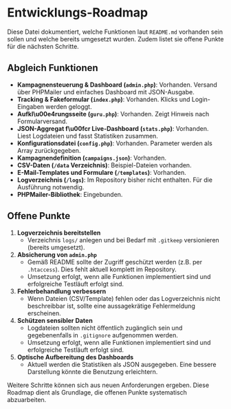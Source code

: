 # Entwicklungs-Roadmap

Diese Datei dokumentiert, welche Funktionen laut `README.md` vorhanden sein sollen und welche bereits umgesetzt wurden. Zudem listet sie offene Punkte für die nächsten Schritte.

## Abgleich Funktionen

- **Kampagnensteuerung & Dashboard (`admin.php`)**: Vorhanden. Versand über PHPMailer und einfaches Dashboard mit JSON-Ausgabe.
- **Tracking & Fakeformular (`index.php`)**: Vorhanden. Klicks und Login-Eingaben werden geloggt.
- **Aufkl\u00e4rungsseite (`guru.php`)**: Vorhanden. Zeigt Hinweis nach Formularversand.
- **JSON-Aggregat f\u00fcr Live-Dashboard (`stats.php`)**: Vorhanden. Liest Logdateien und fasst Statistiken zusammen.
- **Konfigurationsdatei (`config.php`)**: Vorhanden. Parameter werden als Array zurückgegeben.
- **Kampagnendefinition (`campaigns.json`)**: Vorhanden.
- **CSV-Daten (`/data` Verzeichnis)**: Beispiel-Dateien vorhanden.
- **E-Mail-Templates und Formulare (`/templates`)**: Vorhanden.
- **Logverzeichnis (`/logs`)**: Im Repository bisher nicht enthalten. Für die Ausführung notwendig.
- **PHPMailer-Bibliothek**: Eingebunden.

## Offene Punkte

1. **Logverzeichnis bereitstellen**
   - Verzeichnis `logs/` anlegen und bei Bedarf mit `.gitkeep` versionieren (bereits umgesetzt).
2. **Absicherung von `admin.php`**
   - Gemäß README sollte der Zugriff geschützt werden (z.B. per `.htaccess`). Dies fehlt aktuell komplett im Repository.
   - Umsetzung erfolgt, wenn alle Funktionen implementiert sind und erfolgreiche Testläuft erfolgt sind.
3. **Fehlerbehandlung verbessern**
   - Wenn Dateien (CSV/Template) fehlen oder das Logverzeichnis nicht beschreibbar ist, sollte eine aussagekrätige Fehlermeldung erscheinen.
4. **Schützen sensibler Daten**
   - Logdateien sollten nicht öffentlich zugänglich sein und gegebenenfalls in `.gitignore` aufgenommen werden.
   - Umsetzung erfolgt, wenn alle Funktionen implementiert sind und erfolgreiche Testläuft erfolgt sind.
5. **Optische Aufbereitung des Dashboards**
   - Aktuell werden die Statistiken als JSON ausgegeben. Eine bessere Darstellung könnte die Benutzung erleichtern.

Weitere Schritte können sich aus neuen Anforderungen ergeben. Diese Roadmap dient als Grundlage, die offenen Punkte systematisch abzuarbeiten.
